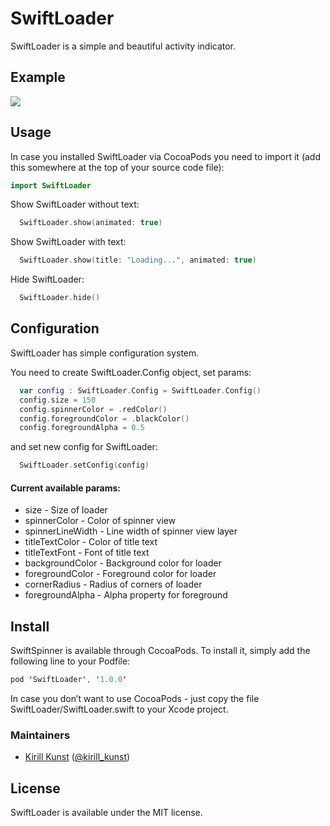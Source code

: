 # SwiftLoader
SwiftLoader is a simple and beautiful activity indicator.

## Example

<img src="https://raw.githubusercontent.com/leoru/SwiftLoader/master/images/loadergif.gif">


## Usage

In case you installed SwiftLoader via CocoaPods you need to import it (add this somewhere at the top of your source code file):
```swift
import SwiftLoader
```

Show SwiftLoader without text:
```swift
  SwiftLoader.show(animated: true)
```

Show SwiftLoader with text: 
```swift
  SwiftLoader.show(title: "Loading...", animated: true)
```

Hide SwiftLoader:
```swift
  SwiftLoader.hide()
```

## Configuration
SwiftLoader has simple configuration system.

You need to create SwiftLoader.Config object, set params:
```swift
  var config : SwiftLoader.Config = SwiftLoader.Config()
  config.size = 150
  config.spinnerColor = .redColor()
  config.foregroundColor = .blackColor()
  config.foregroundAlpha = 0.5
```
and set new config for SwiftLoader:
```swift
  SwiftLoader.setConfig(config)
```

#### Current available params:

* size - Size of loader
* spinnerColor - Color of spinner view
* spinnerLineWidth - Line width of spinner view layer
* titleTextColor - Color of title text
* titleTextFont - Font of title text
* backgroundColor - Background color for loader
* foregroundColor - Foreground color for loader
* cornerRadius - Radius of corners of loader
* foregroundAlpha - Alpha property for foreground


## Install
SwiftSpinner is available through CocoaPods. To install it, simply add the following line to your Podfile:

```swift
pod 'SwiftLoader', '1.0.0'
```

In case you don’t want to use CocoaPods - just copy the file SwiftLoader/SwiftLoader.swift to your Xcode project.

### Maintainers
- [Kirill Kunst](https://github.com/leoru) ([@kirill_kunst](https://twitter.com/kirill_kunst))

## License

SwiftLoader is available under the MIT license.
